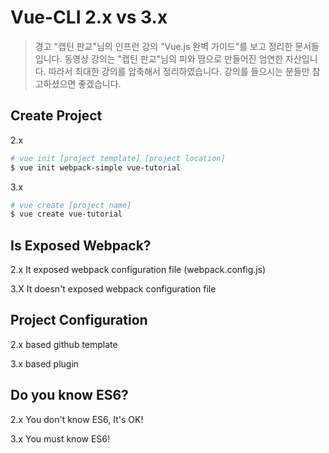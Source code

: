 Vue-CLI 2.x vs 3.x
==============

> 경고
"캡틴 판교"님의 인프런 강의 "Vue.js 완벽 가이드"를 보고 정리한 문서들입니다. 동영상 강의는 "캡틴 판교"님의 피와 땀으로 만들어진 엄연한 자산입니다. 따라서 최대한 강의를 압축해서 정리하였습니다. 강의를 들으시는 분들만 참고하셨으면 좋겠습니다.

Create Project
---------------

2.x
```bash
# vue init [project template] [project location]
$ vue init webpack-simple vue-tutorial
```

3.x
```bash
# vue create [project name]
$ vue create vue-tutorial
```

Is Exposed Webpack?
---------------

2.x
It exposed webpack configuration file (webpack.config.js)

3.X
It doesn't exposed webpack configuration file

Project Configuration
---------------

2.x
based github template

3.x
based plugin

Do you know ES6?
---------------------

2.x
You don't know ES6, It's OK!

3.x
You must know ES6!
